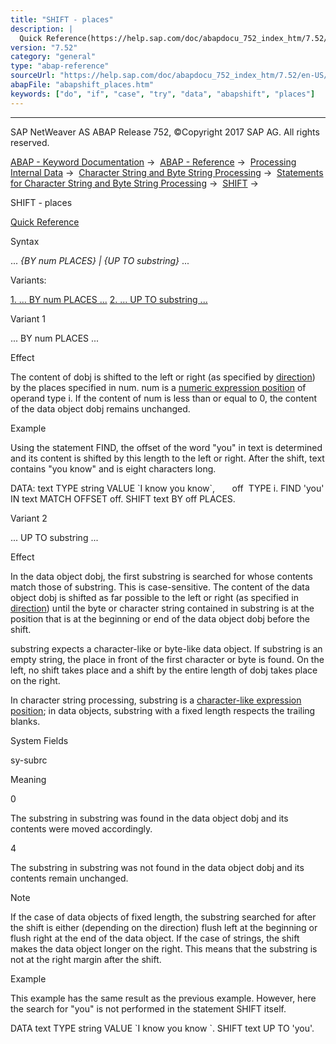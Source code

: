 ```yaml
---
title: "SHIFT - places"
description: |
  Quick Reference(https://help.sap.com/doc/abapdocu_752_index_htm/7.52/en-US/abapshift_shortref.htm) Syntax ... BY num PLACES  UP TO substring ... Variants: 1. ... BY num PLACES ...(#!ABAP_VARIANT_1@1@) 2. ... UP TO substring ...(#!ABAP_VARIANT_2@2@) Variant 1 ... BY num PLACES
version: "7.52"
category: "general"
type: "abap-reference"
sourceUrl: "https://help.sap.com/doc/abapdocu_752_index_htm/7.52/en-US/abapshift_places.htm"
abapFile: "abapshift_places.htm"
keywords: ["do", "if", "case", "try", "data", "abapshift", "places"]
---
```


* * *

SAP NetWeaver AS ABAP Release 752, ©Copyright 2017 SAP AG. All rights reserved.

[ABAP - Keyword Documentation](https://help.sap.com/doc/abapdocu_752_index_htm/7.52/en-US/abenabap.htm) →  [ABAP - Reference](https://help.sap.com/doc/abapdocu_752_index_htm/7.52/en-US/abenabap_reference.htm) →  [Processing Internal Data](https://help.sap.com/doc/abapdocu_752_index_htm/7.52/en-US/abenabap_data_working.htm) →  [Character String and Byte String Processing](https://help.sap.com/doc/abapdocu_752_index_htm/7.52/en-US/abenabap_data_string.htm) →  [Statements for Character String and Byte String Processing](https://help.sap.com/doc/abapdocu_752_index_htm/7.52/en-US/abenstring_processing_statements.htm) →  [SHIFT](https://help.sap.com/doc/abapdocu_752_index_htm/7.52/en-US/abapshift.htm) → 

SHIFT - places

[Quick Reference](https://help.sap.com/doc/abapdocu_752_index_htm/7.52/en-US/abapshift_shortref.htm)

Syntax

... *{*BY num PLACES*}* *|* *{*UP TO substring*}* ...

Variants:

[1\. ... BY num PLACES ...](#!ABAP_VARIANT_1@1@)
[2\. ... UP TO substring ...](#!ABAP_VARIANT_2@2@)

Variant 1

... BY num PLACES ...

Effect

The content of dobj is shifted to the left or right (as specified by [direction](https://help.sap.com/doc/abapdocu_752_index_htm/7.52/en-US/abapshift_direction.htm)) by the places specified in num. num is a [numeric expression position](https://help.sap.com/doc/abapdocu_752_index_htm/7.52/en-US/abennumerical_expr_position_glosry.htm "Glossary Entry") of operand type i. If the content of num is less than or equal to 0, the content of the data object dobj remains unchanged.

Example

Using the statement FIND, the offset of the word "you" in text is determined and its content is shifted by this length to the left or right. After the shift, text contains "you know" and is eight characters long.

DATA: text TYPE string VALUE \`I know you know\`,
      off  TYPE i.
FIND 'you' IN text MATCH OFFSET off.
SHIFT text BY off PLACES.

Variant 2

... UP TO substring ...

Effect

In the data object dobj, the first substring is searched for whose contents match those of substring. This is case-sensitive. The content of the data object dobj is shifted as far possible to the left or right (as specified in [direction](https://help.sap.com/doc/abapdocu_752_index_htm/7.52/en-US/abapshift_direction.htm)) until the byte or character string contained in substring is at the position that is at the beginning or end of the data object dobj before the shift.

substring expects a character-like or byte-like data object. If substring is an empty string, the place in front of the first character or byte is found. On the left, no shift takes place and a shift by the entire length of dobj takes place on the right.

In character string processing, substring is a [character-like expression position](https://help.sap.com/doc/abapdocu_752_index_htm/7.52/en-US/abencharlike_expr_position_glosry.htm "Glossary Entry"); in data objects, substring with a fixed length respects the trailing blanks.

System Fields

sy-subrc

Meaning

0

The substring in substring was found in the data object dobj and its contents were moved accordingly.

4

The substring in substring was not found in the data object dobj and its contents remain unchanged.

Note

If the case of data objects of fixed length, the substring searched for after the shift is either (depending on the direction) flush left at the beginning or flush right at the end of the data object. If the case of strings, the shift makes the data object longer on the right. This means that the substring is not at the right margin after the shift.

Example

This example has the same result as the previous example. However, here the search for "you" is not performed in the statement SHIFT itself.

DATA text TYPE string VALUE \`I know you know \`.
SHIFT text UP TO 'you'.